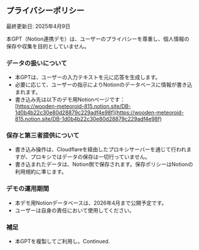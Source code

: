 ## プライバシーポリシー

最終更新日: 2025年4月9日

本GPT（Notion連携デモ）は、ユーザーのプライバシーを尊重し、個人情報の保存や収集を目的としていません。

### データの扱いについて

- 本GPTは、ユーザーの入力テキストを元に応答を生成します。
- 必要に応じて、ユーザーの指示によりNotionのデータベースに情報が書き込まれます。
- 書き込み先は以下のデモ用Notionページです：  
  [https://wooden-meteoroid-815.notion.site/DB-1d0b4b22c30e80d28879c229adf4e98f](https://wooden-meteoroid-815.notion.site/DB-1d0b4b22c30e80d28879c229adf4e98f)

### 保存と第三者提供について

- 書き込み操作は、Cloudflareを経由したプロキシサーバーを通じて行われますが、プロキシではデータの保存は一切行っていません。
- 書き込まれたデータは、Notion側で保存されます。保存ポリシーはNotionの利用規約に準じます。

### デモの運用期間

- 本デモ用Notionデータベースは、2026年4月まで公開予定です。
- ユーザーは自身の責任において使用してください。

### 補足

- 本GPTを複製してご利用し。Continued.